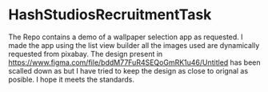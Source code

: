 # HashStudiosRecruitmentTask
The Repo contains a demo of a wallpaper selection app as requested. I made the app using the list view builder all the images used are dynamically requested from pixabay. 
The design present in https://www.figma.com/file/bddM77FuR4SEQoGmRK1u46/Untitled has been scalled down as but I have tried to keep the design as close to orignal as posible.
I hope it meets the standards.
